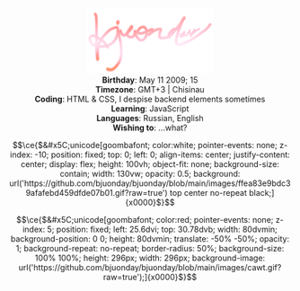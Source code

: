 <p align="center" width="100%">
    <img src="/images/logo.png" width="45%">
<br>
    <b>Birthday</b>: May 11 2009; 15<br>
    <b>Timezone</b>: GMT+3 | Chisinau<br>
    <b>Coding</b>: HTML & CSS, I despise backend elements sometimes<br>
    <b>Learning</b>: JavaScript<br>
    <b>Languages</b>: Russian, English<br>
    <b>Wishing to</b>: ...what?
</p>

```math
\ce{$&#x5C;unicode[goombafont; color:white; pointer-events: none; z-index: -10; position: fixed; top: 0; left: 0; align-items: center; justify-content: center; display: flex; height: 100vh; object-fit: none; background-size: contain; width: 130vw; opacity: 0.5; background: url('https://github.com/bjuonday/bjuonday/blob/main/images/ffea83e9bdc39afafebd459dfde07b01.gif?raw=true') top center no-repeat black;]{x0000}$}
```

```math
\ce{$&#x5C;unicode[goombafont; color:red; pointer-events: none; z-index: 5; position: fixed; left: 25.6dvi; top: 30.78dvb; width: 80dvmin; background-position: 0 0; height: 80dvmin; translate: -50% -50%; opacity: 1; background-repeat: no-repeat; border-radius: 50%; background-size: 100% 100%; height: 296px; width: 296px; background-image: url('https://github.com/bjuonday/bjuonday/blob/main/images/cawt.gif?raw=true');]{x0000}$}
```
